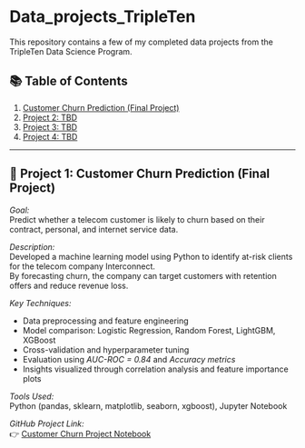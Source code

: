 # Data_projects_TripleTen
This repository contains a few of my completed data projects from the TripleTen Data Science Program.

## 📚 Table of Contents
1. [Customer Churn Prediction (Final Project)](./customer_churn_project/solution_report.ipynb)
2. [Project 2: TBD](#)
3. [Project 3: TBD](#)
4. [Project 4: TBD](#)

---

## 🧠 Project 1: Customer Churn Prediction (Final Project)

*Goal:*  
Predict whether a telecom customer is likely to churn based on their contract, personal, and internet service data.

*Description:*  
Developed a machine learning model using Python to identify at-risk clients for the telecom company Interconnect.  
By forecasting churn, the company can target customers with retention offers and reduce revenue loss.

*Key Techniques:*
- Data preprocessing and feature engineering  
- Model comparison: Logistic Regression, Random Forest, LightGBM, XGBoost  
- Cross-validation and hyperparameter tuning  
- Evaluation using *AUC-ROC = 0.84* and *Accuracy metrics*  
- Insights visualized through correlation analysis and feature importance plots  

*Tools Used:*  
Python (pandas, sklearn, matplotlib, seaborn, xgboost), Jupyter Notebook

*GitHub Project Link:*  
👉 [Customer Churn Project Notebook](./customer_churn_project/solution_report.ipynb)

